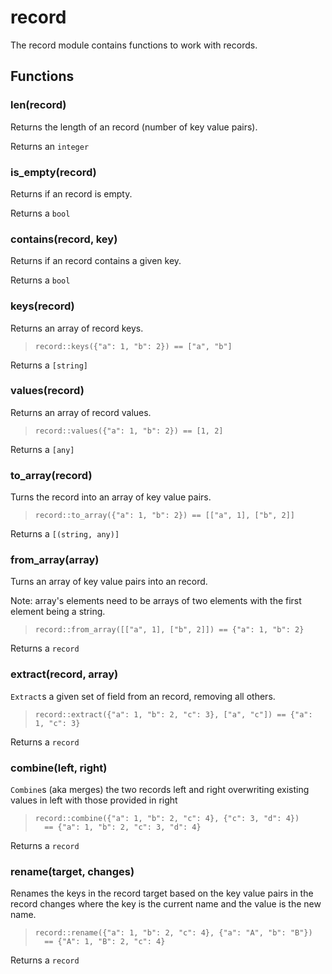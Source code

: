 
# record

The record module contains functions to work with records.
## Functions
### len(record)

Returns the length of an record (number of key value pairs).

Returns an `integer`

### is_empty(record)

Returns if an record is empty.

Returns a `bool`

### contains(record, key)

Returns if an record contains a given key.

Returns a `bool`

### keys(record)

Returns an array of record keys.

> ```tremor
> record::keys({"a": 1, "b": 2}) == ["a", "b"]
> ```

Returns a `[string]`

### values(record)

Returns an array of record values.

> ```tremor
> record::values({"a": 1, "b": 2}) == [1, 2]
> ```

Returns a `[any]`

### to_array(record)

Turns the record into an array of key value pairs.

> ```tremor
> record::to_array({"a": 1, "b": 2}) == [["a", 1], ["b", 2]]
> ```

Returns a `[(string, any)]`

### from_array(array)

Turns an array of key value pairs into an record.

Note: array's elements need to be arrays of two elements with the first
element being a string.

> ```tremor
> record::from_array([["a", 1], ["b", 2]]) == {"a": 1, "b": 2}
> ```

Returns a `record`

### extract(record, array)

`Extract`s a given set of field from an record, removing all others.

> ```tremor
> record::extract({"a": 1, "b": 2, "c": 3}, ["a", "c"]) == {"a": 1, "c": 3}
> ```

Returns a `record`

### combine(left, right)

`Combine`s (aka merges) the two records left and right overwriting
existing values in left with those provided in right

> ```tremor
> record::combine({"a": 1, "b": 2, "c": 4}, {"c": 3, "d": 4})
>   == {"a": 1, "b": 2, "c": 3, "d": 4}
> ```

Returns a `record`

### rename(target, changes)

Renames the keys in the record target based on the key value pairs in the
record changes where the key is the current name and the value is the new
name.

> ```tremor
> record::rename({"a": 1, "b": 2, "c": 4}, {"a": "A", "b": "B"})
>   == {"A": 1, "B": 2, "c": 4}
> ```

Returns a `record`
